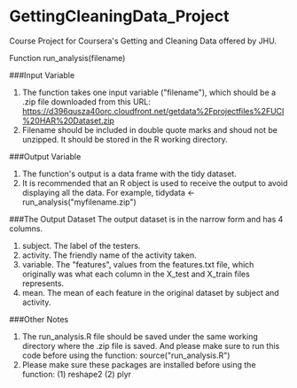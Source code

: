 # GettingCleaningData_Project
Course Project for Coursera's Getting and Cleaning Data offered by JHU.

Function run_analysis(filename)

###Input Variable
1. The function takes one input variable ("filename"), which should be a .zip file downloaded from this URL:
https://d396qusza40orc.cloudfront.net/getdata%2Fprojectfiles%2FUCI%20HAR%20Dataset.zip
2. Filename should be included in double quote marks and shoud not be unzipped. It should be stored in the R working directory. 

###Output Variable
1. The function's output is a data frame with the tidy dataset.
2. It is recommended that an R object is used to receive the output to avoid displaying all the data. For example, 
tidydata <- run_analysis("myfilename.zip")

###The Output Dataset
The output dataset is in the narrow form and has 4 columns.
1. subject. The label of the testers.
2. activity. The friendly name of the activity taken.
3. variable. The "features", values from the features.txt file, which originally was what each column in the X_test and X_train files represents. 
4. mean. The mean of each feature in the original dataset by subject and activity.

###Other Notes
1. The run_analysis.R file should be saved under the same working directory where the .zip file is saved. And please make sure to run this code before using the function:
    source("run_analysis.R")
2. Please make sure these packages are installed before using the function:
    (1) reshape2
    (2) plyr
